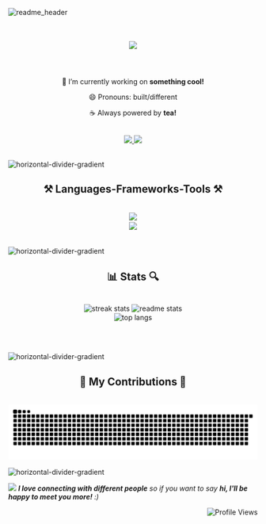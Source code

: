 

![readme_header](https://github.com/user-attachments/assets/5b01ec37-1e4b-48f2-b06e-3b93d50a2e44)


<h1 align="center">
    <img src="https://readme-typing-svg.herokuapp.com/?font=Righteous&size=35&center=true&vCenter=true&width=500&height=70&duration=4000&lines=Hola👋+fellow+<coders/>!🧑🏻‍💻;+I'm+Harshal+Kumawat!;" />
</h1>

<br/>

<div align="center">
    
 🔭 I’m currently working on **something cool!**
 
 😄 Pronouns: built/different
 
 ☕ Always powered by **tea!**

 </div>
<br>
 
<div align="center"> 
     <a href="mailto:harshalkumawat100@gmail.com">
    <img src="https://img.shields.io/badge/Gmail-333333?style=for-the-badge&logo=gmail&logoColor=red" />
  </a>
  <a href="https://www.linkedin.com/in/harshal-kumawat" target="_blank">
    <img src="https://img.shields.io/badge/LinkedIn-0077B5?style=for-the-badge&logo=linkedin&logoColor=white" target="_blank" />
  </a>
</div>
<br>

![horizontal-divider-gradient](https://github.com/user-attachments/assets/e0e4c53f-c458-4618-8c0d-3a1cda6ed6aa)

<h2 align="center">⚒️ Languages-Frameworks-Tools ⚒️</h2>
<br/>
<div align="center">
    <img src="https://skillicons.dev/icons?i=python,cs,html,css,javascript,c,cpp,java,r" /><br>
    <img src="https://skillicons.dev/icons?i=vscode,git,github,firebase,mongodb,mysql,androidstudio,sklearn,tensorflow,linux" /><br>
</div>

<br/>


![horizontal-divider-gradient](https://github.com/user-attachments/assets/dbcaecca-3d13-4f59-9777-81f18aa04b18)


<h2 align="center">📊 Stats 🔍</h2>
<br>
<div align="center">
<img width=390 src="https://streak-stats.demolab.com/?user=hk-kumawat&theme=react&border_radius=10" alt="streak stats"/>
  <img width=390 src="https://github-readme-stats.vercel.app/api?username=hk-kumawat&count_private=true&show_icons=true&theme=react&rank_icon=github&border_radius=10" alt="readme stats" />
  <br/>
  <img width=325 align="center" src="https://github-readme-stats.vercel.app/api/top-langs/?username=hk-kumawat&hide=HTML&langs_count=8&layout=compact&theme=react&border_radius=10&size_weight=0.5&count_weight=0.5&exclude_repo=github-readme-stats" alt="top langs" />
</div>

<br/><br/>

![horizontal-divider-gradient](https://github.com/user-attachments/assets/09386911-f0e8-4bee-9eff-b5120b897701)

<div align="center">
  <h2>🐍 My Contributions 🐍</h2>
  <br>
  <img alt="snake eating my contributions" src="https://raw.githubusercontent.com/hk-kumawat/hk-kumawat/output/github-contribution-grid-snake.svg" />
  
  <br/>
</div>

<!--x axis divider-->

![horizontal-divider-gradient](https://github.com/user-attachments/assets/b96708ba-0a8e-4b3c-aeea-022e33e2c325)



<img src="https://media.giphy.com/media/LnQjpWaON8nhr21vNW/giphy.gif" width="60"> <em><b>I love connecting with different people</b> so if you want to say <b>hi, I'll be happy to meet you more!</b> :)</em>

<p align="right">
  <img src="https://komarev.com/ghpvc/?username=hk-kumawat&style=flat-square&color=brightgreen&abbreviated=true" alt="Profile Views" />
</p>


